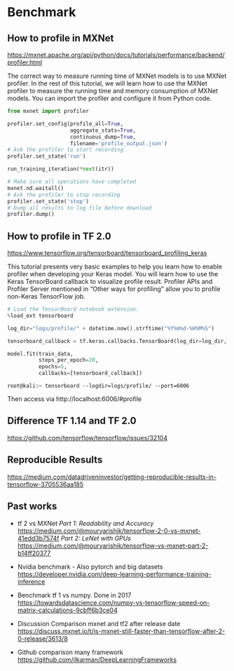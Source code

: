 # Benchmark

## How to profile in MXNet
https://mxnet.apache.org/api/python/docs/tutorials/performance/backend/profiler.html

The correct way to measure running time of MXNet models is to use MXNet profiler. In the rest of this tutorial, we will learn how to use the MXNet profiler to measure the running time and memory consumption of MXNet models. You can import the profiler and configure it from Python code.

```python
from mxnet import profiler

profiler.set_config(profile_all=True,
                    aggregate_stats=True,
                    continuous_dump=True,
                    filename='profile_output.json')
# Ask the profiler to start recording
profiler.set_state('run')

run_training_iteration(*next(itr))

# Make sure all operations have completed
mxnet.nd.waitall()
# Ask the profiler to stop recording
profiler.set_state('stop')
# Dump all results to log file before download
profiler.dump()                
```

## How to profile in TF 2.0
https://www.tensorflow.org/tensorboard/tensorboard_profiling_keras

This tutorial presents very basic examples to help you learn how to enable profiler when developing your Keras model. You will learn how to use the Keras TensorBoard callback to visualize profile result. Profiler APIs and Profiler Server mentioned in “Other ways for profiling” allow you to profile non-Keras TensorFlow job.
```python
# Load the TensorBoard notebook extension.
%load_ext tensorboard

log_dir="logs/profile/" + datetime.now().strftime("%Y%m%d-%H%M%S")

tensorboard_callback = tf.keras.callbacks.TensorBoard(log_dir=log_dir, histogram_freq=1, profile_batch = 3)

model.fit(train_data,
          steps_per_epoch=20,
          epochs=5, 
          callbacks=[tensorboard_callback])
```
```console    
root@kali:~ tensorboard --logdir=logs/profile/ --port=6006
```
Then access via http://localhost:6006/#profile
## Difference TF 1.14 and TF 2.0
https://github.com/tensorflow/tensorflow/issues/32104

## Reproducible Results
https://medium.com/datadriveninvestor/getting-reproducible-results-in-tensorflow-3705536aa185

## Past works

- tf 2 vs MXNet
    *Part 1: Readability and Accuracy* https://medium.com/@mouryarishik/tensorflow-2-0-vs-mxnet-41edd3b7574f
    *Part 2: LeNet with GPUs* https://medium.com/@mouryarishik/tensorflow-vs-mxnet-part-2-b14ff20377


- Nvidia benchmark - Also pytorch and big datasets
https://developer.nvidia.com/deep-learning-performance-training-inference


- Benchmark tf 1 vs numpy. Done in 2017
https://towardsdatascience.com/numpy-vs-tensorflow-speed-on-matrix-calculations-9cbff6b3ce04

- Discussion Comparison mxnet and tf2 after release date
https://discuss.mxnet.io/t/is-mxnet-still-faster-than-tensorflow-after-2-0-release/3613/8

- Github comparison many framework
https://github.com/ilkarman/DeepLearningFrameworks

